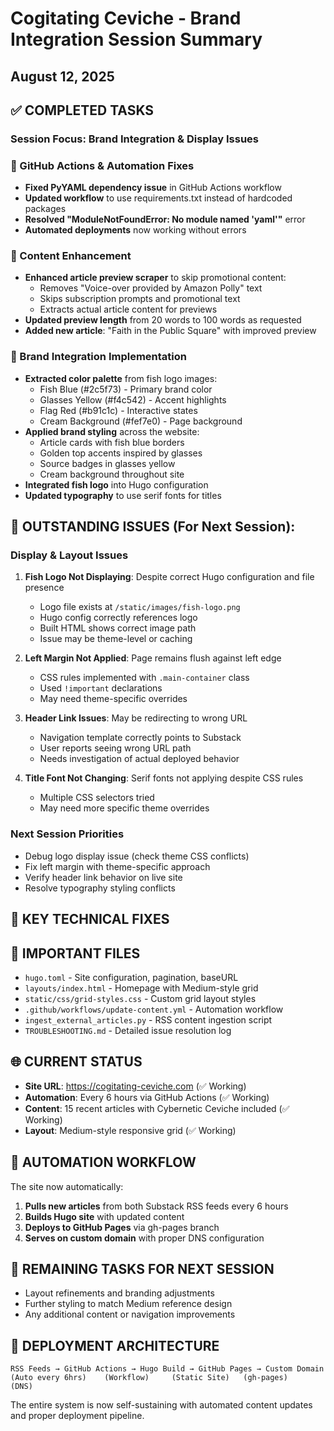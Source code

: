 # Cogitating Ceviche - Brand Integration Session Summary
## August 12, 2025

## ✅ COMPLETED TASKS

### Session Focus: Brand Integration & Display Issues

### 🔧 GitHub Actions & Automation Fixes
- **Fixed PyYAML dependency issue** in GitHub Actions workflow
- **Updated workflow** to use requirements.txt instead of hardcoded packages
- **Resolved "ModuleNotFoundError: No module named 'yaml'"** error
- **Automated deployments** now working without errors

### 📝 Content Enhancement
- **Enhanced article preview scraper** to skip promotional content:
  - Removes "Voice-over provided by Amazon Polly" text
  - Skips subscription prompts and promotional text
  - Extracts actual article content for previews
- **Updated preview length** from 20 words to 100 words as requested
- **Added new article**: "Faith in the Public Square" with improved preview

### 🎨 Brand Integration Implementation
- **Extracted color palette** from fish logo images:
  - Fish Blue (#2c5f73) - Primary brand color
  - Glasses Yellow (#f4c542) - Accent highlights
  - Flag Red (#b91c1c) - Interactive states
  - Cream Background (#fef7e0) - Page background
- **Applied brand styling** across the website:
  - Article cards with fish blue borders
  - Golden top accents inspired by glasses
  - Source badges in glasses yellow
  - Cream background throughout site
- **Integrated fish logo** into Hugo configuration
- **Updated typography** to use serif fonts for titles

## 🚨 **OUTSTANDING ISSUES (For Next Session):**

### Display & Layout Issues
1. **Fish Logo Not Displaying**: Despite correct Hugo configuration and file presence
   - Logo file exists at `/static/images/fish-logo.png`
   - Hugo config correctly references logo
   - Built HTML shows correct image path
   - Issue may be theme-level or caching

2. **Left Margin Not Applied**: Page remains flush against left edge
   - CSS rules implemented with `.main-container` class
   - Used `!important` declarations
   - May need theme-specific overrides

3. **Header Link Issues**: May be redirecting to wrong URL
   - Navigation template correctly points to Substack
   - User reports seeing wrong URL path
   - Needs investigation of actual deployed behavior

4. **Title Font Not Changing**: Serif fonts not applying despite CSS rules
   - Multiple CSS selectors tried
   - May need more specific theme overrides

### Next Session Priorities
- Debug logo display issue (check theme CSS conflicts)
- Fix left margin with theme-specific approach
- Verify header link behavior on live site
- Resolve typography styling conflicts

## 🔧 KEY TECHNICAL FIXES

## 📁 IMPORTANT FILES

- `hugo.toml` - Site configuration, pagination, baseURL
- `layouts/index.html` - Homepage with Medium-style grid  
- `static/css/grid-styles.css` - Custom grid layout styles
- `.github/workflows/update-content.yml` - Automation workflow
- `ingest_external_articles.py` - RSS content ingestion script
- `TROUBLESHOOTING.md` - Detailed issue resolution log

## 🌐 CURRENT STATUS

- **Site URL**: https://cogitating-ceviche.com (✅ Working)
- **Automation**: Every 6 hours via GitHub Actions (✅ Working)  
- **Content**: 15 recent articles with Cybernetic Ceviche included (✅ Working)
- **Layout**: Medium-style responsive grid (✅ Working)

## 🔄 AUTOMATION WORKFLOW

The site now automatically:
1. **Pulls new articles** from both Substack RSS feeds every 6 hours
2. **Builds Hugo site** with updated content
3. **Deploys to GitHub Pages** via gh-pages branch
4. **Serves on custom domain** with proper DNS configuration

## 📝 REMAINING TASKS FOR NEXT SESSION

- Layout refinements and branding adjustments
- Further styling to match Medium reference design
- Any additional content or navigation improvements

## 🚀 DEPLOYMENT ARCHITECTURE

```
RSS Feeds → GitHub Actions → Hugo Build → GitHub Pages → Custom Domain
(Auto every 6hrs)    (Workflow)     (Static Site)   (gh-pages)    (DNS)
```

The entire system is now self-sustaining with automated content updates and proper deployment pipeline.
